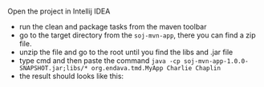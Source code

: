 ### 
Open the project in Intellij IDEA

- run the clean and package tasks from the maven toolbar
- go to the target directory from the ```soj-mvn-app```, there you can find a zip file.
- unzip the file and go to the root until you find the libs and .jar file
- type cmd and then paste the command ```java -cp soj-mvn-app-1.0.0-SNAPSHOT.jar;libs/* org.endava.tmd.MyApp Charlie Chaplin```
- the result should looks like this:
``` Am construit persoana: org.endava.tmd.soj.maven.model.Person@2d98a335[firstName=Charlie,lastName=Chaplin] { "type": "success", "value": { "id": 466, "joke": "Charlie Chaplin doesn't do Burn Down charts, he does Smack Down charts.", "categories": ["nerdy"] } }
```
